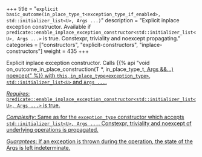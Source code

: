 +++
title = "`explicit basic_outcome(in_place_type_t<exception_type_if_enabled>, std::initializer_list<U>, Args ...)`"
description = "Explicit inplace exception constructor. Available if `predicate::enable_inplace_exception_constructor<std::initializer_list<U>, Args ...>` is true. Constexpr, triviality and noexcept propagating."
categories = ["constructors", "explicit-constructors", "inplace-constructors"]
weight = 435
+++

Explicit inplace exception constructor. Calls {{% api "void on_outcome_in_place_construction(T *, in_place_type_t<U>, Args &&...) noexcept" %}} with `this`, `in_place_type<exception_type>`, `std::initializer_list<U>` and `Args ...`.

*Requires*: `predicate::enable_inplace_exception_constructor<std::initializer_list<U>, Args ...>` is true.

*Complexity*: Same as for the `exception_type` constructor which accepts `std::initializer_list<U>, Args ...`. Constexpr, triviality and noexcept of underlying operations is propagated.

*Guarantees*: If an exception is thrown during the operation, the state of the Args is left indeterminate.
